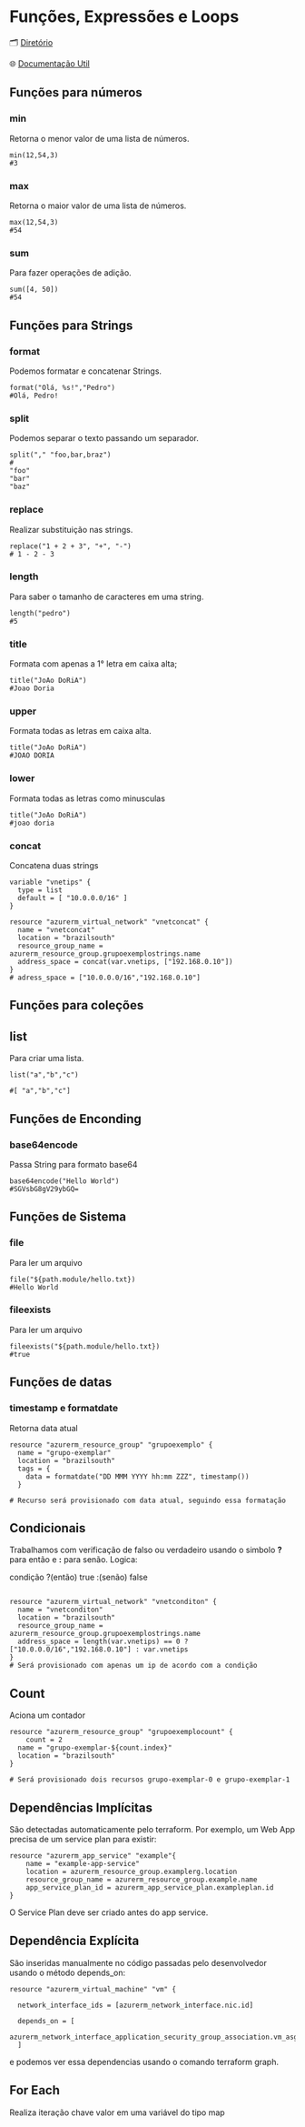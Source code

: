 # Funções, Expressões e Loops

🗂️ [Diretório](/7%20-%20Fun%C3%A7%C3%B5es%20Express%C3%B5es%20e%20Loops/)

🌐 [Documentação Util](https://www.terraform.io/language/functions)

## Funções para números

### min

Retorna o menor valor de uma lista de números.

~~~hcl
min(12,54,3)
#3
~~~

### max

Retorna o maior valor de uma lista de números.

~~~hcl
max(12,54,3)
#54
~~~

### sum

Para fazer operações de adição.

~~~hcl
sum([4, 50])
#54
~~~

## Funções para Strings 

### format

Podemos formatar e concatenar Strings.
~~~hcl
format("Olá, %s!","Pedro")
#Olá, Pedro!
~~~

### split

Podemos separar o texto passando um separador.

~~~hcl
split("," "foo,bar,braz")
#
"foo"
"bar"
"baz"
~~~

### replace

Realizar substituição nas strings.

~~~hcl
replace("1 + 2 + 3", "+", "-")
# 1 - 2 - 3
~~~

### length

Para saber o tamanho de caracteres em uma string.

~~~hcl
length("pedro")
#5
~~~

### title

Formata com apenas a 1° letra em caixa alta;

~~~hcl
title("JoAo DoRiA")
#Joao Doria
~~~

### upper

Formata todas as letras em caixa alta.

~~~hcl
title("JoAo DoRiA")
#JOAO DORIA
~~~

### lower

Formata todas as letras como minusculas

~~~hcl
title("JoAo DoRiA")
#joao doria
~~~


### concat

Concatena duas strings

~~~hcl
variable "vnetips" {
  type = list
  default = [ "10.0.0.0/16" ]
}

resource "azurerm_virtual_network" "vnetconcat" {
  name = "vnetconcat"
  location = "brazilsouth"
  resource_group_name = azurerm_resource_group.grupoexemplostrings.name
  address_space = concat(var.vnetips, ["192.168.0.10"])
}
# adress_space = ["10.0.0.0/16","192.168.0.10"]
~~~

## Funções para coleções

## list

Para criar uma lista.

~~~hcl
list("a","b","c")

#[ "a","b","c"]

~~~

## Funções de Enconding 

### base64encode

Passa String para formato base64

~~~hcl
base64encode("Hello World")
#SGVsbG8gV29ybGQ=
~~~

## Funções de Sistema

### file

Para ler um arquivo

~~~hcl
file("${path.module/hello.txt})
#Hello World
~~~

### fileexists

Para ler um arquivo

~~~hcl
fileexists("${path.module/hello.txt})
#true
~~~

## Funções de datas

### timestamp e formatdate

Retorna data atual

~~~hcl
resource "azurerm_resource_group" "grupoexemplo" {
  name = "grupo-exemplar"
  location = "brazilsouth"
  tags = {
    data = formatdate("DD MMM YYYY hh:mm ZZZ", timestamp())
  }

# Recurso será provisionado com data atual, seguindo essa formatação
~~~

## Condicionais

Trabalhamos com verificação de falso ou verdadeiro usando o simbolo **?** para então e **:** para senão. Logica:

condição ?(então) true :(senão) false

~~~hcl

resource "azurerm_virtual_network" "vnetconditon" {
  name = "vnetconditon"
  location = "brazilsouth"
  resource_group_name = azurerm_resource_group.grupoexemplostrings.name
  address_space = length(var.vnetips) == 0 ? ["10.0.0.0/16","192.168.0.10"] : var.vnetips
}
# Será provisionado com apenas um ip de acordo com a condição
~~~

## Count

Aciona um contador

~~~hcl
resource "azurerm_resource_group" "grupoexemplocount" {
    count = 2
  name = "grupo-exemplar-${count.index}"
  location = "brazilsouth"
}

# Será provisionado dois recursos grupo-exemplar-0 e grupo-exemplar-1
~~~


## Dependências Implícitas

São detectadas automaticamente pelo terraform. Por exemplo, um Web App precisa de um service plan para existir:

~~~hcl
resource "azurerm_app_service" "example"{
    name = "example-app-service"
    location = azurerm_resource_group.examplerg.location
    resource_group_name = azurerm_resource_group.example.name
    app_service_plan_id = azurerm_app_service_plan.exampleplan.id
}
~~~

O Service Plan deve ser criado antes do app service.

## Dependência Explícita

São inseridas manualmente no código passadas pelo desenvolvedor usando o método depends_on:

~~~hcl
resource "azurerm_virtual_machine" "vm" {
  
  network_interface_ids = [azurerm_network_interface.nic.id]

  depends_on = [
    azurerm_network_interface_application_security_group_association.vm_asg_assoc
  ]
~~~

e podemos ver essa dependencias usando o comando terraform graph.


## For Each

Realiza iteração chave valor em uma variável do tipo map

